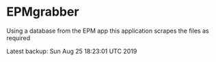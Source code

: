# EPMgrabber
Using a database from the EPM app this application scrapes the files as required


Latest backup: Sun Aug 25 18:23:01 UTC 2019
